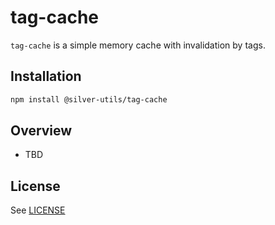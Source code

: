 # tag-cache

`tag-cache` is a simple memory cache with invalidation by tags.

## Installation

```sh
npm install @silver-utils/tag-cache
```

## Overview

- TBD

## License

See [LICENSE](https://github.com/KostarSf/silver-utils/blob/main/LICENSE)
